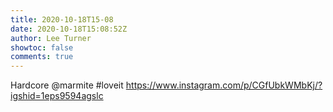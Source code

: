 ```yaml
---
title: 2020-10-18T15-08
date: 2020-10-18T15:08:52Z
author: Lee Turner
showtoc: false
comments: true
---
```


Hardcore @marmite #loveit https://www.instagram.com/p/CGfUbkWMbKj/?igshid=1eps9594agslc

